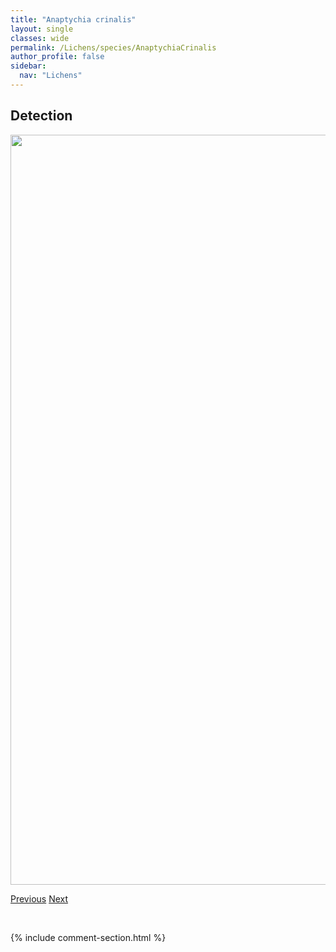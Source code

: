 ```yaml
---
title: "Anaptychia crinalis"
layout: single
classes: wide
permalink: /Lichens/species/AnaptychiaCrinalis
author_profile: false
sidebar:
  nav: "Lichens"
---
```


<h2>Detection</h2>

<a href="https://drive.google.com/uc?export=view&id=1_H8nYxj9U5bXLaI-HPIn3EQ8omtURooz">
<img src="https://drive.google.com/uc?export=view&id=1_H8nYxj9U5bXLaI-HPIn3EQ8omtURooz" height = "1200" width = "800">
</a>


<a href="/DevelopmentWebsite/Lichens/species/AlectoriaSarmentosaSspSarmentosa" class="pagination--pager" title="Alectoria sarmentosa ssp. sarmentosa">Previous</a> <a href="/DevelopmentWebsite/Lichens/species/ArctomiaDelicatula" class="pagination--pager" title="Arctomia delicatula">Next</a>

<p>&nbsp;</p>

{% include comment-section.html %}
